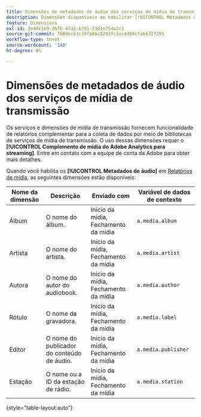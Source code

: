 ```yaml
---
title: Dimensões de metadados de áudio dos serviços de mídia de transmissão
description: Dimensões disponíveis ao habilitar [!UICONTROL Metadados de áudio] para um conjunto de relatórios.
feature: Dimensions
exl-id: 2e4dc1e9-267b-47a2-b791-23d1e754a2c1
source-git-commit: 7609ecb3c34fb0bc8293fc1ecd409cfabb327295
workflow-type: tm+mt
source-wordcount: '148'
ht-degree: 8%

---
```


# Dimensões de metadados de áudio dos serviços de mídia de transmissão

Os serviços e dimensões de mídia de transmissão fornecem funcionalidade de relatórios complementar para a coleta de dados por meio de bibliotecas de serviços de mídia de transmissão. O uso dessas dimensões requer o **[!UICONTROL Complemento de mídia do Adobe Analytics para streaming]**. Entre em contato com a equipe de conta da Adobe para obter mais detalhes.

Quando você habilita os **[!UICONTROL Metadados de áudio]** em [Relatórios de mídia](/help/admin/admin/c-manage-report-suites/c-edit-report-suites/media-management.md), as seguintes dimensões estão disponíveis:

| Nome da dimensão | Descrição | Enviado com | Variável de dados de contexto |
| --- | --- | --- | --- |
| Álbum | O nome do álbum. | Início da mídia, Fechamento da mídia | `a.media.album` |
| Artista | O nome do artista. | Início da mídia, Fechamento da mídia | `a.media.artist` |
| Autora | O nome do autor do audiobook. | Início da mídia, Fechamento da mídia | `a.media.author` |
| Rótulo | O nome da gravadora. | Início da mídia, Fechamento da mídia | `a.media.label` |
| Editor | O nome do publicador do conteúdo de áudio. | Início da mídia, Fechamento da mídia | `a.media.publisher` |
| Estação | O nome ou a ID da estação de rádio. | Início da mídia, Fechamento da mídia | `a.media.station` |

{style="table-layout:auto"}
